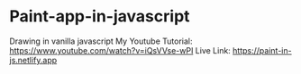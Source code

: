 # Paint-app-in-javascript
Drawing in vanilla javascript 
My Youtube Tutorial: https://www.youtube.com/watch?v=iQsVVse-wPI
Live Link: https://paint-in-js.netlify.app
